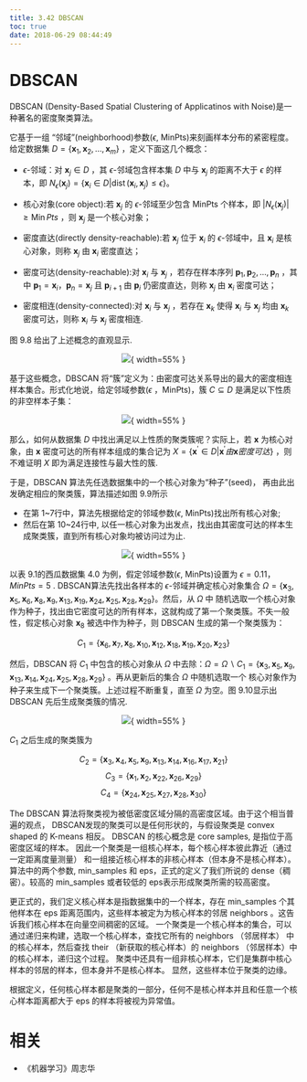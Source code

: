 ```yaml
---
title: 3.42 DBSCAN
toc: true
date: 2018-06-29 08:44:49
---
```


# DBSCAN

DBSCAN (Density-Based Spatial Clustering of Applicatinos with Noise)是一种著名的密度聚类算法。


它基于一组 “邻域”(neighborhood)参数($\epsilon$, MinPts)来刻画样本分布的紧密程度。给定数据集 $D=\left\{\boldsymbol{x}_{1}, \boldsymbol{x}_{2}, \ldots, \boldsymbol{x}_{m}\right\}$ ，定义下面这几个概念：


- $\epsilon$-邻域：对 $\boldsymbol{x}_{j} \in D$ ，其 $\epsilon$-邻域包含样本集 $D$ 中与 $\boldsymbol{x}_{j}$ 的距离不大于 $\epsilon$ 的样本，即 $N_{\epsilon}\left(\boldsymbol{x}_{j}\right)=\left\{\boldsymbol{x}_{i} \in D | \operatorname{dist}\left(\boldsymbol{x}_{i}, \boldsymbol{x}_{j}\right) \leqslant \epsilon\right\}$。
- 核心对象(core object):若 $\boldsymbol{x}_{j}$ 的 $\epsilon$-邻域至少包含 MinPts 个样本，即 $\left|N_{\epsilon}\left(\boldsymbol{x}_{j}\right)\right| \geqslant \operatorname{Min} P t s$ ，则 $\boldsymbol{x}_{j}$ 是一个核心对象；
- 密度直达(directly density-reachable):若 $\boldsymbol{x}_{j}$ 位于 $\boldsymbol{x}_{i}$ 的 $\epsilon$-邻域中，且 $\boldsymbol{x}_{i}$ 是核心对象，则称 $\boldsymbol{x}_{j}$ 由 $\boldsymbol{x}_{i}$ 密度直达；
- 密度可达(density-reachable):对 $\boldsymbol{x}_{i}$ 与 $\boldsymbol{x}_{j}$ ，若存在样本序列 $\boldsymbol{p}_{1}, \boldsymbol{p}_{2}, \dots, \boldsymbol{p}_{n}$ ，其中 $\boldsymbol{p}_{1}=\boldsymbol{x}_{i}$，$\boldsymbol{p}_{n}=\boldsymbol{x}_{j}$ 且 $\boldsymbol{p}_{i+1}$ 由 $\boldsymbol{p}_{i}$ 仍密度直达，则称 $\boldsymbol{x}_{j}$ 由 $\boldsymbol{x}_{i}$ 密度可达；

- 密度相连(density-connected):对 $\boldsymbol{x}_{i}$ 与 $\boldsymbol{x}_{j}$ ，若存在 $\boldsymbol{x}_{k}$ 使得 $\boldsymbol{x}_{i}$ 与 $\boldsymbol{x}_{j}$ 均由 $\boldsymbol{x}_{k}$ 密度可达，则称 $\boldsymbol{x}_{i}$ 与 $\boldsymbol{x}_{j}$ 密度相连.

图 9.8 给出了上述概念的直观显示.

<center>

![](http://images.iterate.site/blog/image/180629/GHI38dc7e7.png?imageslim){ width=55% }

</center>


基于这些概念，DBSCAN 将“簇”定义为：由密度可达关系导出的最大的密度相连样本集合。形式化地说，给定邻域参数($\epsilon$ ，MinPts)，簇 $C\subseteq D$ 是满足以下性质的非空样本子集：

<center>

![](http://images.iterate.site/blog/image/180629/iHmGE6G6La.png?imageslim){ width=55% }

</center>

那么，如何从数据集 $D$ 中找出满足以上性质的聚类簇呢？实际上，若 $\boldsymbol{x}$ 为核心对象，由 $\boldsymbol{x}$ 密度可达的所有样本组成的集合记为 $X=\left\{\boldsymbol{x}^{\prime} \in D |\right.\boldsymbol{x}^{\prime}由 \boldsymbol{x}密度可达\}$ ，则不难证明 $X$ 即为满足连接性与最大性的簇.

于是，DBSCAN 算法先任选数据集中的一个核心对象为“种子”(seed)， 再由此出发确定相应的聚类簇，算法描述如图 9.9所示

- 在第 1~7行中，算法先根据给定的邻域参数($\epsilon$, MinPts)找出所有核心对象;
- 然后在第 10~24行中, 以任一核心对象为出发点，找出由其密度可达的样本生成聚类簇，直到所有核心对象均被访问过为止.

<center>

![](http://images.iterate.site/blog/image/180629/3FFafeJfC0.png?imageslim){ width=55% }

</center>

以表 9.1的西瓜数据集 4.0 为例，假定邻域参数($\epsilon$, MinPts)设置为 $\epsilon=0.11$，$MinPts = 5$ . DBSCAN算法先找出各样本的 $\epsilon$-邻域并确定核心对象集合 $\Omega=\left\{\boldsymbol{x}_{3}, \boldsymbol{x}_{5}, \boldsymbol{x}_{6}, \boldsymbol{x}_{8}, \boldsymbol{x}_{9}, \boldsymbol{x}_{13}, \boldsymbol{x}_{19}, \boldsymbol{x}_{24}, \boldsymbol{x}_{25}, \boldsymbol{x}_{28}, \boldsymbol{x}_{29}\right\}$。然后，从 $\Omega$ 中 随机选取一个核心对象作为种子，找出由它密度可达的所有样本，这就构成了第一个聚类簇。不失一般性，假定核心对象 $\boldsymbol{x}_{8}$ 被选中作为种子，则 DBSCAN 生成的第一个聚类簇为：

$$
C_{1}=\left\{\boldsymbol{x}_{6}, \boldsymbol{x}_{7}, \boldsymbol{x}_{8}, \boldsymbol{x}_{10}, \boldsymbol{x}_{12}, \boldsymbol{x}_{18}, \boldsymbol{x}_{19}, \boldsymbol{x}_{20}, \boldsymbol{x}_{23}\right\}
$$

然后，DBSCAN 将 $C_1$ 中包含的核心对象从 $\Omega$ 中去除：$\Omega=\Omega \backslash C_{1}=\left\{\boldsymbol{x}_{3}, \boldsymbol{x}_{5}, \boldsymbol{x}_{9}, \boldsymbol{x}_{13}, \boldsymbol{x}_{14}, \boldsymbol{x}_{24}, \boldsymbol{x}_{25}, \boldsymbol{x}_{28}, \boldsymbol{x}_{29}\right\}$ 。再从更新后的集合 $\Omega$ 中随机选取一个 核心对象作为种子来生成下一个聚类簇。上述过程不断重复，直至 $\Omega$ 为空。图 9.10显示出 DBSCAN 先后生成聚类簇的情况.

<center>

![](http://images.iterate.site/blog/image/180629/Dl8iB4jEHE.png?imageslim){ width=55% }

</center>

$C_1$ 之后生成的聚类簇为


$$
C_{2}=\left\{\boldsymbol{x}_{3}, \boldsymbol{x}_{4}, \boldsymbol{x}_{5}, \boldsymbol{x}_{9}, \boldsymbol{x}_{13}, \boldsymbol{x}_{14}, \boldsymbol{x}_{16}, \boldsymbol{x}_{17}, \boldsymbol{x}_{21}\right\}
$$
$$
C_{3}=\left\{\boldsymbol{x}_{1}, \boldsymbol{x}_{2}, \boldsymbol{x}_{22}, \boldsymbol{x}_{26}, \boldsymbol{x}_{29}\right\}
$$
$$
C_{4}=\left\{\boldsymbol{x}_{24}, \boldsymbol{x}_{25}, \boldsymbol{x}_{27}, \boldsymbol{x}_{28}, \boldsymbol{x}_{30}\right\}
$$





The DBSCAN 算法将聚类视为被低密度区域分隔的高密度区域。由于这个相当普遍的观点， DBSCAN发现的聚类可以是任何形状的，与假设聚类是 convex shaped 的 K-means 相反。 DBSCAN 的核心概念是 core samples, 是指位于高密度区域的样本。 因此一个聚类是一组核心样本，每个核心样本彼此靠近（通过一定距离度量测量） 和一组接近核心样本的非核心样本（但本身不是核心样本）。算法中的两个参数, min_samples 和 eps，正式的定义了我们所说的 dense（稠密）。较高的 min_samples 或者较低的 eps表示形成聚类所需的较高密度。

更正式的，我们定义核心样本是指数据集中的一个样本，存在 min_samples 个其他样本在 eps 距离范围内，这些样本被定为为核心样本的邻居 neighbors 。这告诉我们核心样本在向量空间稠密的区域。 一个聚类是一个核心样本的集合，可以通过递归来构建，选取一个核心样本，查找它所有的 neighbors （邻居样本） 中的核心样本，然后查找 their （新获取的核心样本）的 neighbors （邻居样本）中的核心样本，递归这个过程。 聚类中还具有一组非核心样本，它们是集群中核心样本的邻居的样本，但本身并不是核心样本。 显然，这些样本位于聚类的边缘。

根据定义，任何核心样本都是聚类的一部分，任何不是核心样本并且和任意一个核心样本距离都大于 eps 的样本将被视为异常值。




# 相关

- 《机器学习》周志华
